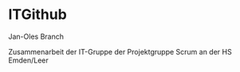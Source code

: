 # ITGithub

Jan-Oles Branch

Zusammenarbeit der IT-Gruppe der Projektgruppe Scrum an der HS Emden/Leer

